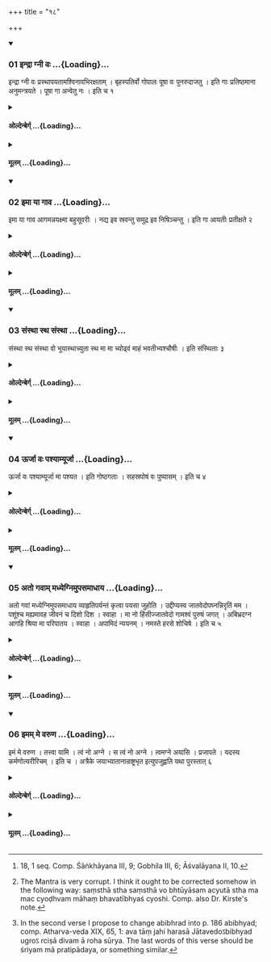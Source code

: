 +++
title = "१८"

+++

<div class="js_include" includetitle="true" newlevelforh1="3" unfilled url="/vedAH_yajuH/taittirIyam/sUtram/hiraNyakeshI/gRhyam/vishvAsa-prastutiH/1/18/01_indrA_gnI_vaH.md">
<details open><summary><h3>01 इन्द्रा ग्नी वः ...{Loading}...</h3></summary>

इन्द्रा ग्नी वः प्रस्थापयतामश्विनावभिरक्षताम् । बृहस्पतिर्वो गोपालः पूषा वः पुनरुदाजतु । इति गाः प्रतिष्ठमाना अनुमन्त्रयते । पूषा गा अन्वेतु नः । इति च १
</details>
</div>
<div class="js_include collapsed" newlevelforh1="4" title="ओल्देन्बेर्ग्" unfilled url="/vedAH_yajuH/taittirIyam/sUtram/hiraNyakeshI/gRhyam/oldenberg/1/18/01_indrA_gnI_vaH.md">
<details><summary><h4>ओल्देन्बेर्ग् ...{Loading}...</h4></summary>

1. [^1]  'May Indra and Agni make you go. May the two Aśvins protect you. Bṛhaspati is your herdsman. May Pūṣan drive you back again' -  this (verse) he recites over the cows when they go away (to their pasture-grounds), and (the verse), 'May Pūṣan go after our cows' (Taitt. Saṃh. IV, 1, 11, 2).

[^1]:  18, 1 seq. Comp. Śāṅkhāyana III, 9; Gobhila III, 6; Āśvalāyana II, 10.

</details>
</div>
<div class="js_include collapsed" newlevelforh1="4" title="मूलम्" unfilled url="/vedAH_yajuH/taittirIyam/sUtram/hiraNyakeshI/gRhyam/mUlam/1/18/01_indrA_gnI_vaH.md">
<details><summary><h4>मूलम् ...{Loading}...</h4></summary>

इन्द्रा ग्नी वः प्रस्थापयतामश्विनावभिरक्षताम् । बृहस्पतिर्वो गोपालः पूषा वः पुनरुदाजतु । इति गाः प्रतिष्ठमाना अनुमन्त्रयते । पूषा गा अन्वेतु नः । इति च १
</details>
</div>
<div class="js_include" includetitle="true" newlevelforh1="3" unfilled url="/vedAH_yajuH/taittirIyam/sUtram/hiraNyakeshI/gRhyam/vishvAsa-prastutiH/1/18/02_imA_yA_gAva.md">
<details open><summary><h3>02 इमा या गाव ...{Loading}...</h3></summary>

इमा या गाव आगमन्नयक्ष्मा बहुसूवरीः । नद्य इव स्रवन्तु समुद्र इव निषिञ्चन्तु । इति गा आयतीः प्रतीक्षते २
</details>
</div>
<div class="js_include collapsed" newlevelforh1="4" title="ओल्देन्बेर्ग्" unfilled url="/vedAH_yajuH/taittirIyam/sUtram/hiraNyakeshI/gRhyam/oldenberg/1/18/02_imA_yA_gAva.md">
<details><summary><h4>ओल्देन्बेर्ग् ...{Loading}...</h4></summary>

2. With (the verse), 'These cows that have come hither, free from disease and prolific, may they swim (full of wealth) like rivers; may they pour out (wealth), as (rivers discharge their floods) into the ocean' - he looks at the cows, when they are coming back.

</details>
</div>
<div class="js_include collapsed" newlevelforh1="4" title="मूलम्" unfilled url="/vedAH_yajuH/taittirIyam/sUtram/hiraNyakeshI/gRhyam/mUlam/1/18/02_imA_yA_gAva.md">
<details><summary><h4>मूलम् ...{Loading}...</h4></summary>

इमा या गाव आगमन्नयक्ष्मा बहुसूवरीः । नद्य इव स्रवन्तु समुद्र इव निषिञ्चन्तु । इति गा आयतीः प्रतीक्षते २
</details>
</div>
<div class="js_include" includetitle="true" newlevelforh1="3" unfilled url="/vedAH_yajuH/taittirIyam/sUtram/hiraNyakeshI/gRhyam/vishvAsa-prastutiH/1/18/03_saMsthA_stha_saMsthA.md">
<details open><summary><h3>03 संस्था स्थ संस्था ...{Loading}...</h3></summary>

संस्था स्थ संस्था वो भूयास्थाच्युता स्थ मा मा च्योढ्वं माहं भवतीभ्यश्चौषीः । इति संस्थिताः ३
</details>
</div>
<div class="js_include collapsed" newlevelforh1="4" title="ओल्देन्बेर्ग्" unfilled url="/vedAH_yajuH/taittirIyam/sUtram/hiraNyakeshI/gRhyam/oldenberg/1/18/03_saMsthA_stha_saMsthA.md">
<details><summary><h4>ओल्देन्बेर्ग् ...{Loading}...</h4></summary>

3. [^2]  With (the formula), 'You are a stand at rest; may I (?) become your stand at rest. You are immovable. Do not move from me. May I not move from you, the blessed ones' - (he looks at them) when they are standing still.

[^2]:  The Mantra is very corrupt. I think it ought to be corrected somehow in the following way: saṃsthā stha saṃsthā vo bhtūyāsam acyutā stha ma mac cyoḍhvam māhaṃ bhavatībhyaś cyoshi. Comp. also Dr. Kirste's note.

</details>
</div>
<div class="js_include collapsed" newlevelforh1="4" title="मूलम्" unfilled url="/vedAH_yajuH/taittirIyam/sUtram/hiraNyakeshI/gRhyam/mUlam/1/18/03_saMsthA_stha_saMsthA.md">
<details><summary><h4>मूलम् ...{Loading}...</h4></summary>

संस्था स्थ संस्था वो भूयास्थाच्युता स्थ मा मा च्योढ्वं माहं भवतीभ्यश्चौषीः । इति संस्थिताः ३
</details>
</div>
<div class="js_include" includetitle="true" newlevelforh1="3" unfilled url="/vedAH_yajuH/taittirIyam/sUtram/hiraNyakeshI/gRhyam/vishvAsa-prastutiH/1/18/04_UrjA_vaH_pashyAmyUrjA.md">
<details open><summary><h3>04 ऊर्जा वः पश्याम्यूर्जा ...{Loading}...</h3></summary>

ऊर्जा वः पश्याम्यूर्जा मा पश्यत । इति गोष्ठगताः । सहस्रपोषं वः पुष्यासम् । इति च ४
</details>
</div>
<div class="js_include collapsed" newlevelforh1="4" title="ओल्देन्बेर्ग्" unfilled url="/vedAH_yajuH/taittirIyam/sUtram/hiraNyakeshI/gRhyam/oldenberg/1/18/04_UrjA_vaH_pashyAmyUrjA.md">
<details><summary><h4>ओल्देन्बेर्ग् ...{Loading}...</h4></summary>

4. With (the formula), 'I see you full of sap. Full of sap you shall see me' - (he looks at them) when they are gone into the stable, and with (the formula), 'May I be prosperous through your thousandfold prospering.'

</details>
</div>
<div class="js_include collapsed" newlevelforh1="4" title="मूलम्" unfilled url="/vedAH_yajuH/taittirIyam/sUtram/hiraNyakeshI/gRhyam/mUlam/1/18/04_UrjA_vaH_pashyAmyUrjA.md">
<details><summary><h4>मूलम् ...{Loading}...</h4></summary>

ऊर्जा वः पश्याम्यूर्जा मा पश्यत । इति गोष्ठगताः । सहस्रपोषं वः पुष्यासम् । इति च ४
</details>
</div>
<div class="js_include" includetitle="true" newlevelforh1="3" unfilled url="/vedAH_yajuH/taittirIyam/sUtram/hiraNyakeshI/gRhyam/vishvAsa-prastutiH/1/18/05_ato_gavAm_madhyegnimupasamA.md">
<details open><summary><h3>05 अतो गवाम् मध्येग्निमुपसमाधाय ...{Loading}...</h3></summary>

अतो गवां मध्येग्निमुपसमाधाय व्याहृतिपर्यन्तं कृत्वा पयसा जुहोति । उद्दीप्यस्व जातवेदोपघ्नन्निरृतिं मम । पशूंश्च मह्यमावह जीवनं च दिशो दिश । स्वाहा । मा नो हिंसीज्जातवेदो गामश्वं पुरुषं जगत् । अबिभ्रदग्न आगहि श्रिया मा परिपातय । स्वाहा । अपामिदं न्ययनम् । नमस्ते हरसे शोचिषे । इति च ५
</details>
</div>
<div class="js_include collapsed" newlevelforh1="4" title="ओल्देन्बेर्ग्" unfilled url="/vedAH_yajuH/taittirIyam/sUtram/hiraNyakeshI/gRhyam/oldenberg/1/18/05_ato_gavAm_madhyegnimupasamA.md">
<details><summary><h4>ओल्देन्बेर्ग् ...{Loading}...</h4></summary>

5. [^3]  Then having put wood on the fire amid the cows, and having performed the rites down to the Vyāhṛti (oblations), he makes oblations of milk with (the verses),

[^3]:  In the second verse I propose to change abibhrad into p. 186 abibhyad; comp. Atharva-veda XIX, 65, 1: ava tāṃ jahi harasā Jātavedoऽbibhyad ugroऽ rciṣā divam ā roha sūrya. The last words of this verse should be śriyam mā pratipādaya, or something similar.

'Blaze brightly, O Jātavedas, driving destruction away from me. Bring me cattle and maintenance from all quarters of the heaven. Svāhā!

'May Jātavedas do no harm to us, to cows and horses, to men and to all that moves. Come hither, Agni, fearlessly; make me attain to welfare! Svāhā!' - 

And with (the two verses), 'This is the influx of the waters,' and 'Adoration to thee, the rapid one, the shining one' (Taitt. Saṃh. IV, 6, 1, 3).

</details>
</div>
<div class="js_include collapsed" newlevelforh1="4" title="मूलम्" unfilled url="/vedAH_yajuH/taittirIyam/sUtram/hiraNyakeshI/gRhyam/mUlam/1/18/05_ato_gavAm_madhyegnimupasamA.md">
<details><summary><h4>मूलम् ...{Loading}...</h4></summary>

अतो गवां मध्येग्निमुपसमाधाय व्याहृतिपर्यन्तं कृत्वा पयसा जुहोति । उद्दीप्यस्व जातवेदोपघ्नन्निरृतिं मम । पशूंश्च मह्यमावह जीवनं च दिशो दिश । स्वाहा । मा नो हिंसीज्जातवेदो गामश्वं पुरुषं जगत् । अबिभ्रदग्न आगहि श्रिया मा परिपातय । स्वाहा । अपामिदं न्ययनम् । नमस्ते हरसे शोचिषे । इति च ५
</details>
</div>
<div class="js_include" includetitle="true" newlevelforh1="3" unfilled url="/vedAH_yajuH/taittirIyam/sUtram/hiraNyakeshI/gRhyam/vishvAsa-prastutiH/1/18/06_imam_me_varuNa.md">
<details open><summary><h3>06 इमम् मे वरुण ...{Loading}...</h3></summary>

इमं मे वरुण । तत्त्वा यामि । त्वं नो अग्ने । स त्वं नो अग्ने । त्वमग्ने अयासि । प्रजापते । यदस्य कर्मणोत्यरीरिचम् । इति च । अत्रैके जयाभ्यातानान्राष्ट्रभृत इत्युपजुह्वति यथा पुरस्तात् ६
</details>
</div>
<div class="js_include collapsed" newlevelforh1="4" title="ओल्देन्बेर्ग्" unfilled url="/vedAH_yajuH/taittirIyam/sUtram/hiraNyakeshI/gRhyam/oldenberg/1/18/06_imam_me_varuNa.md">
<details><summary><h4>ओल्देन्बेर्ग् ...{Loading}...</h4></summary>

6. Then follow oblations with the verses), 'This, O Varuṇa' (&c. see I, 2, 8, 16, down to the end of the Sūtra).

End of the Fifth Paṭala.

</details>
</div>
<div class="js_include collapsed" newlevelforh1="4" title="मूलम्" unfilled url="/vedAH_yajuH/taittirIyam/sUtram/hiraNyakeshI/gRhyam/mUlam/1/18/06_imam_me_varuNa.md">
<details><summary><h4>मूलम् ...{Loading}...</h4></summary>

इमं मे वरुण । तत्त्वा यामि । त्वं नो अग्ने । स त्वं नो अग्ने । त्वमग्ने अयासि । प्रजापते । यदस्य कर्मणोत्यरीरिचम् । इति च । अत्रैके जयाभ्यातानान्राष्ट्रभृत इत्युपजुह्वति यथा पुरस्तात् ६
</details>
</div>
